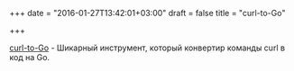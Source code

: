 +++
date = "2016-01-27T13:42:01+03:00"
draft = false
title = "curl-to-Go"

+++

<p><a href="https://mholt.github.io/curl-to-go/">curl-to-Go</a>&nbsp;- Шикарный инструмент, который конвертир команды curl в код на Go.</p>

